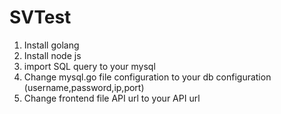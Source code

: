 # SVTest
1. Install golang
2. Install node js
3. import SQL query to your mysql
4. Change mysql.go file configuration to your db configuration (username,password,ip,port)
5. Change frontend file API url to your API url
